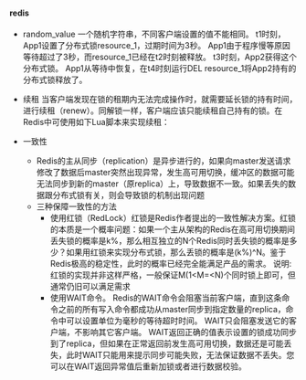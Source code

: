 

#### redis

- random_value	一个随机字符串，不同客户端设置的值不能相同。
t1时刻，App1设置了分布式锁resource_1，过期时间为3秒。
App1由于程序慢等原因等待超过了3秒，而resource_1已经在t2时刻被释放。
t3时刻，App2获得这个分布式锁。
App1从等待中恢复，在t4时刻运行DEL resource_1将App2持有的分布式锁释放了。

- 续租 当客户端发现在锁的租期内无法完成操作时，就需要延长锁的持有时间，进行续租（renew）。同解锁一样，客户端应该只能续租自己持有的锁。在Redis中可使用如下Lua脚本来实现续租：

- 一致性
    - Redis的主从同步（replication）是异步进行的，如果向master发送请求修改了数据后master突然出现异常，发生高可用切换，缓冲区的数据可能无法同步到新的master（原replica）上，导致数据不一致。如果丢失的数据跟分布式锁有关，则会导致锁的机制出现问题
    - 三种保障一致性的方法
        - 使用红锁（RedLock）红锁是Redis作者提出的一致性解决方案。红锁的本质是一个概率问题：如果一个主从架构的Redis在高可用切换期间丢失锁的概率是k%，那么相互独立的N个Redis同时丢失锁的概率是多少？如果用红锁来实现分布式锁，那么丢锁的概率是(k%)^N。鉴于Redis极高的稳定性，此时的概率已经完全能满足产品的需求。
          说明: 红锁的实现并非这样严格，一般保证M(1<M=<N)个同时锁上即可，但通常仍旧可以满足需求
        - 使用WAIT命令。 Redis的WAIT命令会阻塞当前客户端，直到这条命令之前的所有写入命令都成功从master同步到指定数量的replica，命令中可以设置单位为毫秒的等待超时时间。
            WAIT只会阻塞发送它的客户端，不影响其它客户端。
            WAIT返回正确的值表示设置的锁成功同步到了replica，但如果在正常返回前发生高可用切换，数据还是可能丢失，此时WAIT只能用来提示同步可能失败，无法保证数据不丢失。您可以在WAIT返回异常值后重新加锁或者进行数据校验。